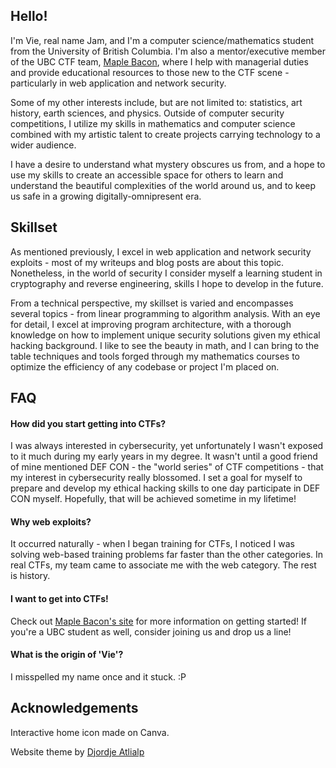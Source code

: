 ## Hello!

I'm Vie, real name Jam, and I'm a computer science/mathematics student from the University of British Columbia. I'm also a mentor/executive member of the UBC CTF team, [Maple Bacon](https://ubcctf.github.io/), where I help with managerial duties and provide educational resources to those new to the CTF scene - particularly in web application and network security. 

Some of my other interests include, but are not limited to: statistics, art history, earth sciences, and physics. Outside of computer security competitions, I utilize my skills in mathematics and computer science combined with my artistic talent to create projects carrying technology to a wider audience. 

I have a desire to understand what mystery obscures us from, and a hope to use my skills to create an accessible space for others to learn and understand the beautiful complexities of the world around us, and to keep us safe in a growing digitally-omnipresent era. 

## Skillset

As mentioned previously, I excel in web application and network security exploits - most of my writeups and blog posts are about this topic. Nonetheless, in the world of security I consider myself a learning student in cryptography and reverse engineering, skills I hope to develop in the future. 

From a technical perspective, my skillset is varied and encompasses several topics - from linear programming to algorithm analysis. With an eye for detail, I excel at improving program architecture, with a thorough knowledge on how to implement unique security solutions given my ethical hacking background. I like to see the beauty in math, and I can bring to the table techniques and tools forged through my mathematics courses to optimize the efficiency of any codebase or project I'm placed on.


## FAQ

#### How did you start getting into CTFs?

I was always interested in cybersecurity, yet unfortunately I wasn't exposed to it much during my early years in my degree. It wasn't until a good friend of mine mentioned DEF CON - the "world series" of CTF competitions - that my interest in cybersecurity really blossomed. I set a goal for myself to prepare and develop my ethical hacking skills to one day participate in DEF CON myself. Hopefully, that will be achieved sometime in my lifetime! 

#### Why web exploits?

It occurred naturally - when I began training for CTFs, I noticed I was solving web-based training problems far faster than the other categories. In real CTFs, my team came to associate me with the web category. The rest is history. 

#### I want to get into CTFs! 

Check out [Maple Bacon's site](https://ubcctf.github.io/) for more information on getting started! If you're a UBC student as well, consider joining us and drop us a line! 

#### What is the origin of 'Vie'? 

I misspelled my name once and it stuck. :P

## Acknowledgements

Interactive home icon made on Canva. 

Website theme by [Djordje Atlialp](https://github.com/rhazdon)